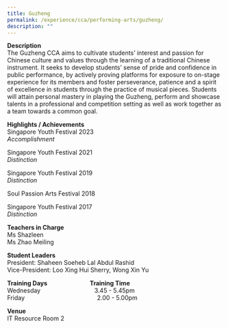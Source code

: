 ```yaml
---
title: Guzheng
permalink: /experience/cca/performing-arts/guzheng/
description: ""
---
```

**Description** <br>
The Guzheng CCA aims to cultivate students’ interest and passion for Chinese culture and values through the learning of a traditional Chinese instrument. It seeks to develop students’ sense of pride and confidence in public performance, by actively proving platforms for exposure to on-stage experience for its members and foster perseverance, patience and a spirit of excellence in students through the practice of musical pieces. Students will attain personal mastery in playing the Guzheng, perform and showcase talents in a professional and competition setting as well as work together as a team towards a common goal.

**Highlights / Achievements** <br>
Singapore Youth Festival 2023<br>
_Accomplishment_

Singapore Youth Festival 2021 <br>
_Distinction_

Singapore Youth Festival 2019 <br>
_Distinction_

Soul Passion Arts Festival 2018

Singapore Youth Festival 2017 <br>
_Distinction_

**Teachers in Charge** <br>
Ms Shazleen <br>
Ms Zhao Meiling

**Student Leaders** <br>
President: Shaheen Soeheb Lal Abdul Rashid <br>
Vice-President: Loo Xing Hui Sherry, Wong Xin Yu

**Training Days&nbsp;&nbsp; &nbsp;&nbsp;&nbsp; &nbsp;&nbsp;&nbsp; &nbsp;&nbsp;&nbsp; &nbsp;&nbsp;&nbsp; &nbsp;&nbsp;&nbsp; &nbsp;&nbsp;&nbsp; &nbsp;&nbsp; Training Time** <br>
Wednesday&nbsp;&nbsp; &nbsp;&nbsp;&nbsp; &nbsp;&nbsp;&nbsp; &nbsp;&nbsp;&nbsp; &nbsp;&nbsp;&nbsp; &nbsp;&nbsp;&nbsp; &nbsp;&nbsp;&nbsp; &nbsp;&nbsp;&nbsp; &nbsp;3.45 - 5.45pm <br>
Friday&nbsp;&nbsp; &nbsp;&nbsp;&nbsp; &nbsp;&nbsp;&nbsp; &nbsp;&nbsp;&nbsp; &nbsp;&nbsp;&nbsp; &nbsp;&nbsp;&nbsp; &nbsp;&nbsp;&nbsp; &nbsp;&nbsp;&nbsp; &nbsp;&nbsp;&nbsp; &nbsp;&nbsp;&nbsp; &nbsp;&nbsp;&nbsp;&nbsp;2.00 - 5.00pm

**Venue** <br>
IT Resource Room 2
